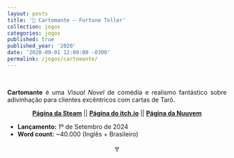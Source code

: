 ```yaml
---
layout: posts
title: '🔮 Cartomante – Fortune Teller'
collection: jogos
categories: jogos
published: true
published_year: '2020'
date: '2020-09-01 12:00:00 -0300'
permalink: /jogos/cartomante/
---
```



<div style="text-align:justify">
<p>⠀</p>
<p> <b>Cartomante</b> é uma <i>Visual Novel</i> de comédia e realismo fantástico sobre adivinhação para clientes excêntricos com cartas de Tarô.</p>
<p style="text-align:center"> <b> <a href= "https://store.steampowered.com/app/1361760/Cartomante/"> Página da Steam</a></b> || <b><a href= "https://garoa.itch.io/cartomante">Página do itch.io</a></b> || <b><a href= "https://www.nuuvem.com/br-pt/item/cartomante">Página da Nuuvem</a></b></p>
<p></p>
<ul>
  <li><strong>Lançamento:</strong> 1º de Setembro de 2024</li>
  <li><strong>Word count:</strong> ~40.000 (Inglês + Brasileiro)</li>
</ul>
<p></p>
<p style="text-align:center">╦</p>
